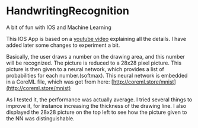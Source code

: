 # HandwritingRecognition
A bit of fun with IOS and Machine Learning

This IOS App is based on a [youtube video](https://www.youtube.com/watch?v=bOg8AZSFvOc) explaining all the details.
I have added later some changes to experiment a bit.

Basically, the user draws a number on the drawing area, and this number will be recognized.
The picture is reduced to a 28x28 pixel picture.
This picture is then given to a neural network, which provides a list of probabilities for each number.(softmax).
This neural network is embedded in a CoreML file, which was got from here: 
[http://coreml.store/mnist](http://coreml.store/mnist)

As I tested it, the performance was actually average.
I tried several things to improve it, for instance increasing the thickness of the drawing line.
I also displayed the 28x28 picture on the top left to see how the picture given to the NN was distinguishable.
